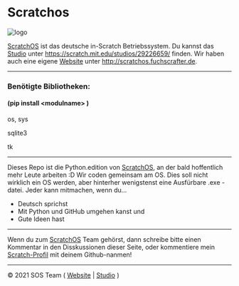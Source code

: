 # Scratchos
![logo]

[ScratchOS] ist das deutsche in-Scratch Betriebssystem. Du kannst das [Studio] unter https://scratch.mit.edu/studios/29226659/ finden. Wir haben auch eine eigene [Website] unter http://scratchos.fuchscrafter.de.
***
### Benötigte Bibliotheken:
#### (pip install \<modulname> )
 
os, sys

sqlite3

tk
***
Dieses Repo ist die Python.edition von [ScratchOS], an der bald hoffentlich mehr Leute arbeiten :D
Wir coden gemeinsam am OS. Dies soll nicht wirklich ein OS werden, aber hinterher wenigstenst eine Ausfürbare .exe - datei.
Jeder kann mitmachen, wenn du...
* Deutsch sprichst
* Mit Python und GitHub umgehen kanst und
* Gute Ideen hast
***
Wenn du zum [ScratchOS] Team gehörst, dann schreibe bitte einen Kommentar in den Disskussionen dieser Seite, oder kommentiere mein [Scratch-Profil](https://scratch.mit.edu/users/FuchsCrafter/) mit deinem Github-nanmen!
***
&copy; 2021 SOS Team ( [Website] | [Studio] )




[Website]: http://scratchos.fuchscrafter.de
[Studio]: https://scratch.mit.edu/studios/29226659/
[ScratchOS]: http://scratchos.fuchscrafter.de
[logo]: https://cdn2.scratch.mit.edu/get_image/gallery/29226659_200x130.png
